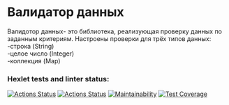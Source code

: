 
# Валидатор данных
Валидотор данных- это библиотека, реализующая проверку данных по заданным критериям. Настроены проверки для трёх типов данных:  
-строка (String)  
-целое число (Integer)  
-коллекция (Map)  
### Hexlet tests and linter status:
[![Actions Status](https://github.com/HiminaE/java-project-78/actions/workflows/hexlet-check.yml/badge.svg)](https://github.com/HiminaE/java-project-78/actions)
[![Actions Status](https://github.com/HiminaE/java-project-78/actions/workflows/gradle.yml/badge.svg)](https://github.com/HiminaE/java-project-78/actions)
[![Maintainability](https://api.codeclimate.com/v1/badges/8220ef67b27b1f9131de/maintainability)](https://codeclimate.com/github/HiminaE/java-project-78/maintainability)
[![Test Coverage](https://api.codeclimate.com/v1/badges/8220ef67b27b1f9131de/test_coverage)](https://codeclimate.com/github/HiminaE/java-project-78/test_coverage)
